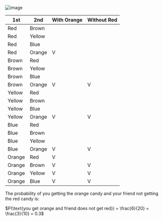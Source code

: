 ![image](https://github.com/user-attachments/assets/81db62c7-04cd-49f5-8ed6-acdd2b833f67)

| 1st     | 2nd    | With Orange | Without Red |
|---------|--------|-------------|-------------|
| Red     | Brown  |             |             |
| Red     | Yellow |             |             |
| Red     | Blue   |             |             |
| Red     | Orange | V           |             |
| Brown   | Red    |             |             |
| Brown   | Yellow |             |             |
| Brown   | Blue   |             |             |
| Brown   | Orange | V           | V           |
| Yellow  | Red    |             |             |
| Yellow  | Brown  |             |             |
| Yellow  | Blue   |             |             |
| Yellow  | Orange | V           | V           |
| Blue    | Red    |             |             |
| Blue    | Brown  |             |             |
| Blue    | Yellow |             |             |
| Blue    | Orange | V           | V           |
| Orange  | Red    | V           |             |
| Orange  | Brown  | V           | V           |
| Orange  | Yellow | V           | V           |
| Orange  | Blue   | V           | V           |

The probability of you getting the orange candy and your friend not getting the red candy is:

$P(\text{you get orange and friend does not get red}) = \frac{6}{20} = \frac{3}{10} = 0.3$
